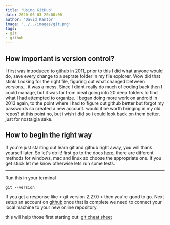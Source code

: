 ```yaml
---
title: 'Using GitHub'
date: 2020-06-03 20:00:00
author: 'David Kantor'
image: '../../images/git.png'
tags:
- git
- github
---
```


## How important is version control?

I first was introduced to github in 2011, prior to this I did what anyone would do, save every change to a seprate folder in my file explorer. Wow did that stink! Looking for the right file, figuring out what changed between versions... it was a mess. Since I didnt really do much of coding back then I could manage, but it was far from ideal going into 20 deep folders to find what I had attempted to organize. I began doing more work on android in 2013 again, to the point where i had to figure out github better but forgot my passwords so created a new account. would it be worth bringing in my old repos? at this point no, but i wish i did so i could look back on them better, just for nostalgia sake.

## How to begin the right way
If you're just starting out learn git and github right away, you will thank yourself later. So let's do it! first go to the docs [here](https://git-scm.com/book/en/v2/Getting-Started-Installing-Git), there are different methods for windows, mac and linux so choose the appropriate one. If you get stuck let me know otherwise lets run some tests.

---
Run this in your terminal

    git --version

If you get a response like < git version 2.27.0 > then you're good to go. 
Next setup an account on [github](https://github.com/) once that is complete we need to connect your local machine to your new online repository.





this will help those first starting out:
[git cheat sheet](https://www.atlassian.com/dam/jcr:e7e22f25-bba2-4ef1-a197-53f46b6df4a5/SWTM-2088_Atlassian-Git-Cheatsheet.pdf)